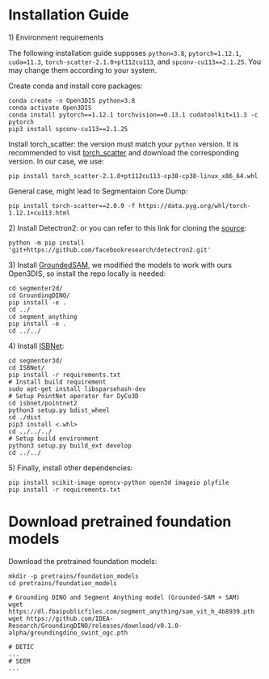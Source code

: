 # Installation Guide

1\) Environment requirements

The following installation guide supposes ``python=3.8``, ``pytorch=1.12.1``, ``cuda=11.3``, ``torch-scatter-2.1.0+pt112cu113``, and ``spconv-cu113==2.1.25``. You may change them according to your system.

Create conda and install core packages:
```
conda create -n Open3DIS python=3.8
conda activate Open3DIS
conda install pytorch==1.12.1 torchvision==0.13.1 cudatoolkit=11.3 -c pytorch
pip3 install spconv-cu113==2.1.25
```

Install torch_scatter: the version must match your ``python`` version. It is recommended to visit [torch_scatter](https://data.pyg.org/whl/torch-1.12.1+cu113.html) and download the corresponding version.
In our case, we use:
```
pip install torch_scatter-2.1.0+pt112cu113-cp38-cp38-linux_x86_64.whl
```

General case, might lead to Segmentaion Core Dump:
```
pip install torch-scatter==2.0.9 -f https://data.pyg.org/whl/torch-1.12.1+cu113.html
```

2\) Install Detectron2:  or you can refer to this link for cloning the [source](https://detectron2.readthedocs.io/en/latest/tutorials/install.html):

```
python -m pip install 'git+https://github.com/facebookresearch/detectron2.git'
```

3\) Install [GroundedSAM](https://github.com/IDEA-Research/Grounded-Segment-Anything), we modified the models to work with ours Open3DIS, so install the repo locally is needed: 
```
cd segmenter2d/
cd GroundingDINO/
pip install -e .
cd ../
cd segment_anything
pip install -e .
cd ../../
```

4\) Install [ISBNet](https://github.com/VinAIResearch/): 
```
cd segmenter3d/
cd ISBNet/
pip install -r requirements.txt
# Install build requirement
sudo apt-get install libsparsehash-dev
# Setup PointNet operator for DyCo3D
cd isbnet/pointnet2
python3 setup.py bdist_wheel
cd ./dist
pip3 install <.whl>
cd ../../../
# Setup build environment
python3 setup.py build_ext develop
cd ../../
```

5\) Finally, install other dependencies:
```
pip install scikit-image opencv-python open3d imageio plyfile
pip install -r requirements.txt
```

# Download pretrained foundation models

Download the pretrained foundation models:
```
mkdir -p pretrains/foundation_models
cd pretrains/foundation_models

# Grounding DINO and Segment Anything model (Grounded-SAM + SAM)
wget https://dl.fbaipublicfiles.com/segment_anything/sam_vit_h_4b8939.pth
wget https://github.com/IDEA-Research/GroundingDINO/releases/download/v0.1.0-alpha/groundingdino_swint_ogc.pth

# DETIC
...
# SEEM
...
```